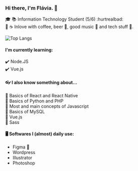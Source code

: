 ###  Hi there, I'm Flávia. 👋


🎓 📚 Information Technology Student (5/6) :hurtrealbad:  
💚 ☕ Inlove with coffee, beer 🍺, good music 🎵 and tech stuff 💾.

![Top Langs](https://github-readme-stats.vercel.app/api/top-langs/?username=bynhxx&layout=compact)

#### I'm currently learning:  
✔️ Node.JS  
✔️ Vue.js  

#### 👓 I also know something about...
🔹 Basics of React and React Native  
🔹 Basics of Python and PHP  
🔹 Most and main concepts of Javascript   
🔹 Basics of MySQL   
🔹 Vue.js  
🔹 Sass   

#### 🖥️ Softwares I (almost) daily use: 
- Figma 💜
- Wordpress
- Illustrator
- Photoshop


